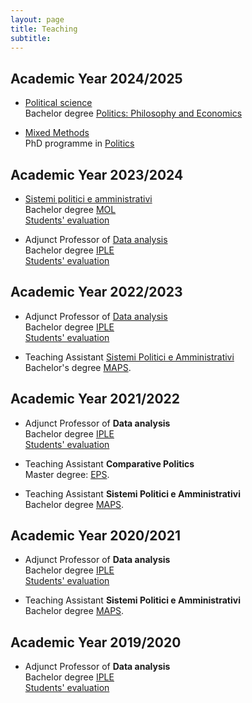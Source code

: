 ```yaml
---
layout: page
title: Teaching
subtitle:
---
```


## Academic Year 2024/2025

- [Political science](https://www.luiss.it/cattedreonline/corso/T006/A/L22PPEBASE/2024)  
  Bachelor degree [Politics: Philosophy and Economics](https://www.luiss.edu/ammissione/offerta-formativa/laurea-triennale/politics-philosophy-economics)

- [Mixed Methods](https://francescovisconti.github.io/mmr2025/)  
  PhD programme in [Politics](https://phd.luiss.it/politics/)  

## Academic Year 2023/2024

- [Sistemi politici e amministrativi](https://www.unimi.it/it/corsi/insegnamenti-dei-corsi-di-laurea/2024/sistemi-politici-e-amministrativi-0)  
  Bachelor degree [MOL](https://mol.cdl.unimi.it/it)  
  [Students' evaluation](assets/pdf/evaluation-mol-2023-2024.pdf#page=16)

- Adjunct Professor of [Data analysis](https://www.unimi.it/it/corsi/insegnamenti-dei-corsi-di-laurea/2024/data-analysis)  
  Bachelor degree [IPLE](https://iple.cdl.unimi.it/en)  
  [Students' evaluation](assets/pdf/evaluation-2023-2024.pdf#page=16)
  
## Academic Year 2022/2023

- Adjunct Professor of [Data analysis](https://www.unimi.it/it/corsi/insegnamenti-dei-corsi-di-laurea/2023/data-analysis)  
  Bachelor degree [IPLE](https://iple.cdl.unimi.it/en)  
  [Students' evaluation](assets/pdf/evaluation-2022-2023.pdf#page=14)  
  
- Teaching Assistant [Sistemi Politici e Amministrativi](https://www.unimi.it/it/corsi/insegnamenti-dei-corsi-di-laurea/2023/sistemi-politici-e-amministrativi)  
Bachelor's degree [MAPS](https://maps.cdl.unimi.it/it).

## Academic Year 2021/2022

- Adjunct Professor of **Data analysis**  
  Bachelor degree [IPLE](https://iple.cdl.unimi.it/en)  
  [Students' evaluation](assets/pdf/evaluation-2021-2022.pdf#page=13)  
  
- Teaching Assistant **Comparative Politics**  
  Master degree: [EPS](https://eps.cdl.unimi.it/en).
- Teaching Assistant **Sistemi Politici e Amministrativi**  
  Bachelor degree [MAPS](https://maps.cdl.unimi.it/it).

## Academic Year 2020/2021

- Adjunct Professor of **Data analysis**  
  Bachelor degree [IPLE](https://iple.cdl.unimi.it/en)  
  [Students' evaluation](assets/pdf/evaluation-2020-2021.pdf#page=12)  

- Teaching Assistant **Sistemi Politici e Amministrativi**  
  Bachelor degree [MAPS](https://maps.cdl.unimi.it/it).

## Academic Year 2019/2020

- Adjunct Professor of **Data analysis**  
  Bachelor degree [IPLE](https://iple.cdl.unimi.it/en)  
  [Students' evaluation](assets/pdf/evaluation-2019-2020.pdf#page=13)  


